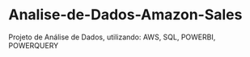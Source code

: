 # Analise-de-Dados-Amazon-Sales
Projeto de Análise de Dados, utilizando: AWS, SQL, POWERBI, POWERQUERY
